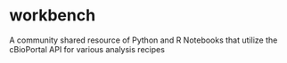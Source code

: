 # workbench
A community shared resource of Python and R Notebooks that utilize the cBioPortal API for various analysis recipes
